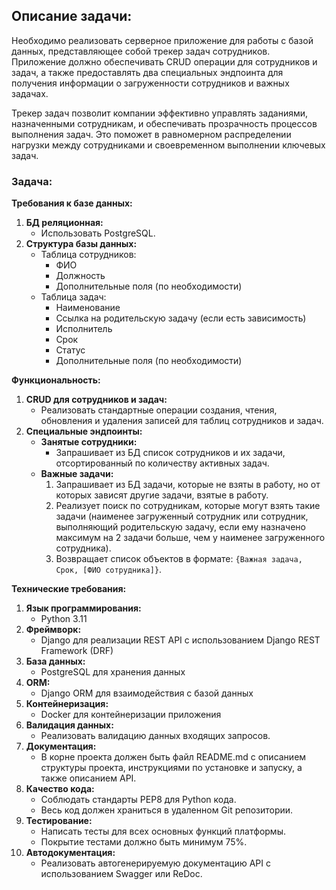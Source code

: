 ## Описание задачи:

Необходимо реализовать серверное приложение для работы с базой данных, представляющее собой трекер задач сотрудников. Приложение должно обеспечивать CRUD операции для сотрудников и задач, а также предоставлять два специальных эндпоинта для получения информации о загруженности сотрудников и важных задачах.

Трекер задач позволит компании эффективно управлять заданиями, назначенными сотрудникам, и обеспечивать прозрачность процессов выполнения задач. Это поможет в равномерном распределении нагрузки между сотрудниками и своевременном выполнении ключевых задач.

### Задача:
**Требования к базе данных:**

1. **БД реляционная:**
    - Использовать PostgreSQL.
2. **Структура базы данных:**
    + Таблица сотрудников:
        - ФИО
        - Должность
        - Дополнительные поля (по необходимости)
    + Таблица задач:
        - Наименование
        - Ссылка на родительскую задачу (если есть зависимость)
        - Исполнитель
        - Срок
        - Статус
        - Дополнительные поля (по необходимости)

**Функциональность:**

1. **CRUD для сотрудников и задач:**
    - Реализовать стандартные операции создания, чтения, обновления и удаления записей для таблиц сотрудников и задач.
2. **Специальные эндпоинты:**
    - **Занятые сотрудники:**
        - Запрашивает из БД список сотрудников и их задачи, отсортированный по количеству активных задач.
    - **Важные задачи:**
        1. Запрашивает из БД задачи, которые не взяты в работу, но от которых зависят другие задачи, взятые в работу.
        2. Реализует поиск по сотрудникам, которые могут взять такие задачи (наименее загруженный сотрудник или сотрудник, выполняющий родительскую задачу, если ему назначено максимум на 2 задачи больше, чем у наименее загруженного сотрудника).
        3. Возвращает список объектов в формате: `{Важная задача, Срок, [ФИО сотрудника]}`.



**Технические требования:**

1. **Язык программирования:**
    - Python 3.11
2. **Фреймворк:**
    - Django для реализации REST API с использованием Django REST Framework (DRF)
3. **База данных:**
    - PostgreSQL для хранения данных
4. **ORM:**
    - Django ORM для взаимодействия с базой данных
5. **Контейнеризация:**
    - Docker для контейнеризации приложения
6. **Валидация данных:**
    - Реализовать валидацию данных входящих запросов.
7. **Документация:**
    - В корне проекта должен быть файл README.md с описанием структуры проекта, инструкциями по установке и запуску, а также описанием API.
8. **Качество кода:**
    - Соблюдать стандарты PEP8 для Python кода.
    - Весь код должен храниться в удаленном Git репозитории.
9. **Тестирование:**
    - Написать тесты для всех основных функций платформы.
    - Покрытие тестами должно быть минимум 75%.
10. **Автодокументация:**
    - Реализовать автогенерируемую документацию API с использованием Swagger или ReDoc.